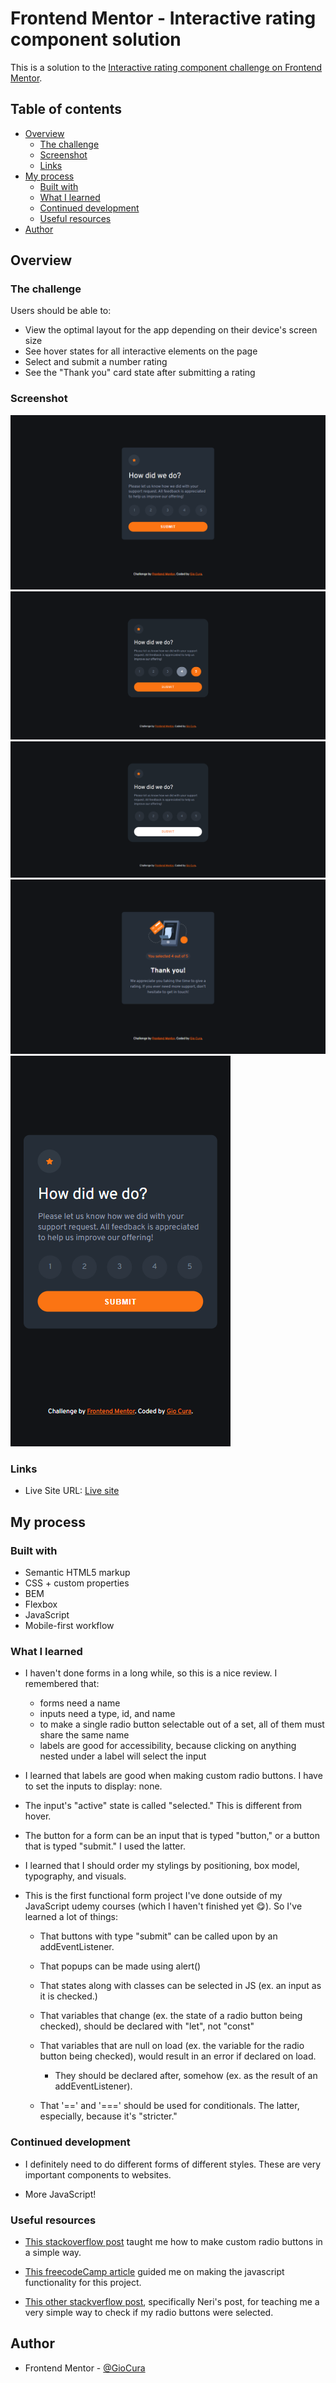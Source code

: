 # Frontend Mentor - Interactive rating component solution

This is a solution to the [Interactive rating component challenge on Frontend Mentor](https://www.frontendmentor.io/challenges/interactive-rating-component-koxpeBUmI).

## Table of contents

- [Overview](#overview)
  - [The challenge](#the-challenge)
  - [Screenshot](#screenshot)
  - [Links](#links)
- [My process](#my-process)
  - [Built with](#built-with)
  - [What I learned](#what-i-learned)
  - [Continued development](#continued-development)
  - [Useful resources](#useful-resources)
- [Author](#author)

## Overview

### The challenge

Users should be able to:

- View the optimal layout for the app depending on their device's screen size
- See hover states for all interactive elements on the page
- Select and submit a number rating
- See the "Thank you" card state after submitting a rating

### Screenshot

![](images/screenshot-desktop.png)
![](images/screenshot-desktop-active-rating.png)
![](images/screenshot-desktop-active-submit.png)
![](images/screenshot-desktop-thank-you.png)
![](images/screenshot-mobile.png)

### Links

- Live Site URL: [Live site](https://gc10-interactive-rating.netlify.app)

## My process

### Built with

- Semantic HTML5 markup
- CSS + custom properties
- BEM
- Flexbox
- JavaScript
- Mobile-first workflow

### What I learned

- I haven't done forms in a long while, so this is a nice review. I remembered that:

  - forms need a name
  - inputs need a type, id, and name
  - to make a single radio button selectable out of a set, all of them must share the same name
  - labels are good for accessibility, because clicking on anything nested under a label will select the input

- I learned that labels are good when making custom radio buttons. I have to set the inputs to display: none.

- The input's "active" state is called "selected." This is different from hover.

- The button for a form can be an input that is typed "button," or a button that is typed "submit." I used the latter.

- I learned that I should order my stylings by positioning, box model, typography, and visuals.

- This is the first functional form project I've done outside of my JavaScript udemy courses (which I haven't finished yet 😋). So I've learned a lot of things:

  - That buttons with type "submit" can be called upon by an addEventListener.

  - That popups can be made using alert()

  - That states along with classes can be selected in JS (ex. an input as it is checked.)

  - That variables that change (ex. the state of a radio button being checked), should be declared with "let", not "const"

  - That variables that are null on load (ex. the variable for the radio button being checked), would result in an error if declared on load.

    - They should be declared after, somehow (ex. as the result of an addEventListener).

  - That '==' and '===' should be used for conditionals. The latter, especially, because it's "stricter."

### Continued development

- I definitely need to do different forms of different styles. These are very important components to websites.

- More JavaScript!

### Useful resources

- [This stackoverflow post](https://stackoverflow.com/questions/45259139/how-to-put-text-inside-radio-button) taught me how to make custom radio buttons in a simple way.

- [This freecodeCamp article](https://www.freecodecamp.org/news/how-to-submit-a-form-with-javascript/) guided me on making the javascript functionality for this project.

- [This other stackverflow post](https://stackoverflow.com/questions/1423777/how-can-i-check-whether-a-radio-button-is-selected-with-javascript), specifically Neri's post, for teaching me a very simple way to check if my radio buttons were selected.

## Author

- Frontend Mentor - [@GioCura](https://www.frontendmentor.io/profile/GioCura)
